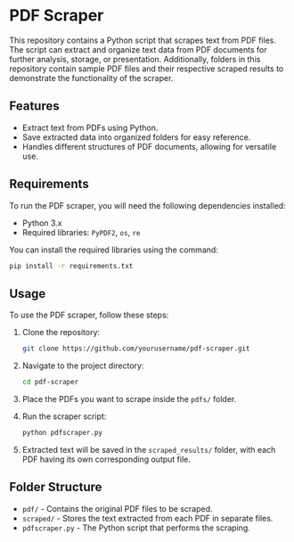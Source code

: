 # PDF Scraper

This repository contains a Python script that scrapes text from PDF files. The script can extract and organize text data from PDF documents for further analysis, storage, or presentation. Additionally, folders in this repository contain sample PDF files and their respective scraped results to demonstrate the functionality of the scraper.

## Features

- Extract text from PDFs using Python.
- Save extracted data into organized folders for easy reference.
- Handles different structures of PDF documents, allowing for versatile use.

## Requirements

To run the PDF scraper, you will need the following dependencies installed:

- Python 3.x
- Required libraries: `PyPDF2`, `os`, `re`

You can install the required libraries using the command:

```sh
pip install -r requirements.txt
```

## Usage

To use the PDF scraper, follow these steps:

1. Clone the repository:

   ```sh
   git clone https://github.com/yourusername/pdf-scraper.git
   ```

2. Navigate to the project directory:

   ```sh
   cd pdf-scraper
   ```

3. Place the PDFs you want to scrape inside the `pdfs/` folder.

4. Run the scraper script:

   ```sh
   python pdfscraper.py
   ```

5. Extracted text will be saved in the `scraped_results/` folder, with each PDF having its own corresponding output file.

## Folder Structure

- `pdf/` - Contains the original PDF files to be scraped.
- `scraped/` - Stores the text extracted from each PDF in separate files.
- `pdfscraper.py` - The Python script that performs the scraping.

